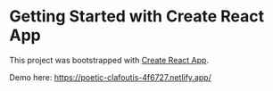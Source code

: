 # Getting Started with Create React App

This project was bootstrapped with [Create React App](https://github.com/facebook/create-react-app).

Demo here: https://poetic-clafoutis-4f6727.netlify.app/
